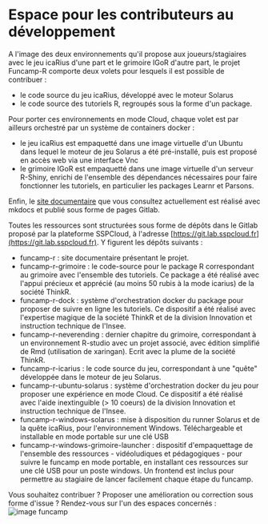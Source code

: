 # Espace pour les contributeurs au développement

A l'image des deux environnements qu'il propose aux joueurs/stagiaires avec le jeu icaRius d'une part et le grimoire IGoR d'autre part, le projet Funcamp-R comporte deux volets pour lesquels il est possible de contribuer :

* le code source du jeu icaRius, développé avec le moteur Solarus
* le code source des tutoriels R, regroupés sous la forme d'un package.

Pour porter ces environnements en mode Cloud, chaque volet est par ailleurs orchestré par un système de containers docker :

* le jeu icaRius est empaquetté dans une image virtuelle d'un Ubuntu dans lequel le moteur de jeu Solarus a été pré-installé, puis est proposé en accès web via une interface Vnc
* le grimoire IGoR est empaquetté dans une image virtuelle d'un serveur R-Shiny, enrichi de l'ensemble des dépendances nécessaires pour faire fonctionner les tutoriels, en particulier les packages Learnr et Parsons.

Enfin, le [site documentaire](http://funcamp-r.pages.lab.sspcloud.fr/funcamp-r) que vous consultez actuellement est réalisé avec mkdocs et publié sous forme de pages Gitlab.

Toutes les ressources sont structurées sous forme de dépôts dans le Gitlab proposé par la plateforme SSPCloud, à l'adresse [https://git.lab.sspcloud.fr](https://git.lab.sspcloud.fr). Y figurent les dépôts suivants :

* funcamp-r : site documentaire présentant le projet. 
* funcamp-r-grimoire : le code-source pour le package R correspondant au grimoire avec l'ensemble des tutoriels. Ce package a été réalisé avec l'appui précieux et apprécié \(au moins 50 rubis à la mode icarius\) de la société ThinkR.
* funcamp-r-dock : système d'orchestration docker du package pour proposer de suivre en ligne les tutoriels. Ce dispositif a été réalisé avec l'expertise magique de la société ThinkR et de la division Innovation et instruction technique de l'Insee.
* funcamp-r-neverending : dernier chapitre du grimoire, correspondant à un environnement R-studio avec un projet associé, avec édition simplifié de Rmd \(utilisation de xaringan\). Ecrit avec la plume de la société ThinkR.
* funcamp-r-icarius : le code source du jeu, correspondant à une "quête" développée dans le moteur de jeu Solarus. 
* funcamp-r-ubuntu-solarus : système d'orchestration docker du jeu pour proposer une expérience en mode Cloud. Ce dispositif a été réalisé avec l'aide inextinguible \(&gt; 10 coeurs\) de la division Innovation et instruction technique de l'Insee.
* funcamp-r-windows-solarus : mise à disposition du runner Solarus et de la quête icaRius, pour l'environnement Windows. Téléchargeable et installable en mode portable sur une clé USB
* funcamp-r-windows-grimoire-launcher : dispositif d'empaquettage de l'ensemble des ressources - vidéoludiques et pédagogiques - pour suivre le funcamp en mode portable,  en installant ces ressources sur une clé USB pour un poste windows. Un frontend est inclus pour permettre au stagiaire de lancer facilement chaque étape du funcamp.

Vous souhaitez contribuer ? Proposer une amélioration ou correction sous forme d'issue ? Rendez-vous sur l'un des espaces concernés : ![image funcamp](../.gitbook/assets/repos.png)

